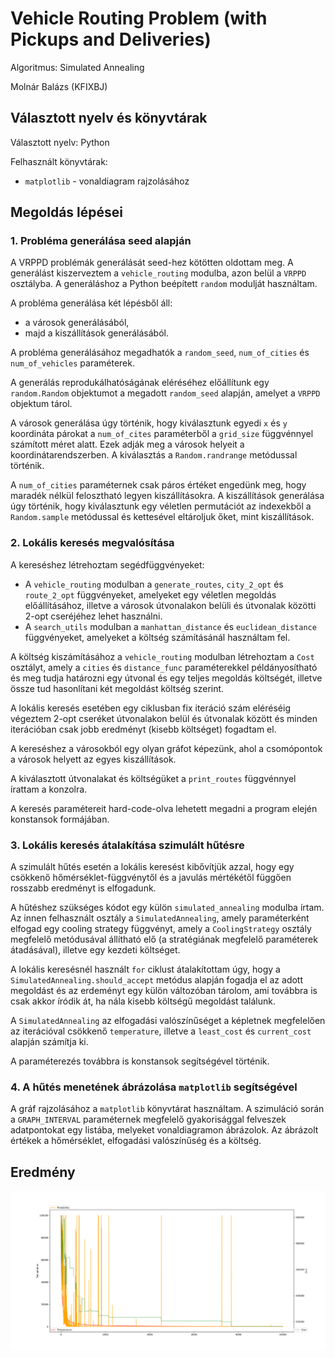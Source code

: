 # Vehicle Routing Problem (with Pickups and Deliveries)

Algoritmus: Simulated Annealing

Molnár Balázs (KFIXBJ)

## Választott nyelv és könyvtárak

Választott nyelv: Python

Felhasznált könyvtárak:
- `matplotlib` - vonaldiagram rajzolásához

## Megoldás lépései

### 1. Probléma generálása seed alapján

A VRPPD problémák generálását seed-hez kötötten oldottam meg. A generálást kiszerveztem a `vehicle_routing` modulba, azon belül a `VRPPD` osztályba. A generáláshoz a Python beépített `random` modulját használtam.

A probléma generálása két lépésből áll:
- a városok generálásából,
- majd a kiszállítások generálásából.

A probléma generálásához megadhatók a `random_seed`, `num_of_cities` és `num_of_vehicles` paraméterek.

A generálás reprodukálhatóságának eléréséhez előállítunk egy `random.Random` objektumot a megadott `random_seed` alapján, amelyet a `VRPPD` objektum tárol.

A városok generálása úgy történik, hogy kiválasztunk egyedi `x` és `y` koordináta párokat a `num_of_cites` paraméterből a `grid_size` függvénnyel számított méret alatt. Ezek adják meg a városok helyeit a koordinátarendszerben. A kiválasztás a `Random.randrange` metódussal történik.

A `num_of_cities` paraméternek csak páros értéket engedünk meg, hogy maradék nélkül felosztható legyen kiszállításokra. A kiszállítások generálása úgy történik, hogy kiválasztunk egy véletlen permutációt az indexekből a `Random.sample` metódussal és kettesével eltároljuk őket, mint kiszállítások.

### 2. Lokális keresés megvalósítása

A kereséshez létrehoztam segédfüggvényeket:
- A `vehicle_routing` modulban a `generate_routes`, `city_2_opt` és `route_2_opt` függvényeket, amelyeket egy véletlen megoldás előállításához, illetve a városok útvonalakon belüli és útvonalak közötti 2-opt cseréjéhez lehet használni.
- A `search_utils` modulban a `manhattan_distance` és `euclidean_distance` függvényeket, amelyeket a költség számításánál használtam fel.

A költség kiszámításához a `vehicle_routing` modulban létrehoztam a `Cost` osztályt, amely a `cities` és `distance_func` paraméterekkel példányosítható és meg tudja határozni egy útvonal és egy teljes megoldás költségét, illetve össze tud hasonlítani két megoldást költség szerint.

A lokális keresés esetében egy ciklusban fix iteráció szám eléréséig végeztem 2-opt cseréket útvonalakon belül és útvonalak között és minden iterációban csak jobb eredményt (kisebb költséget) fogadtam el.

A kereséshez a városokból egy olyan gráfot képezünk, ahol a csomópontok a városok helyett az egyes kiszállítások.

A kiválasztott útvonalakat és költségüket a `print_routes` függvénnyel írattam a konzolra.

A keresés paramétereit hard-code-olva lehetett megadni a program elején konstansok formájában.

### 3. Lokális keresés átalakítása szimulált hűtésre

A szimulált hűtés esetén a lokális keresést kibővítjük azzal, hogy egy csökkenő hőmérséklet-függvénytől és a javulás mértékétől függően rosszabb eredményt is elfogadunk.

A hűtéshez szükséges kódot egy külön `simulated_annealing` modulba írtam. Az innen felhasznált osztály a `SimulatedAnnealing`, amely paraméterként elfogad egy cooling strategy függvényt, amely a `CoolingStrategy` osztály megfelelő metódusával állítható elő (a stratégiának megfelelő paraméterek átadásával), illetve egy kezdeti költséget.

A lokális keresésnél használt `for` ciklust átalakítottam úgy, hogy a `SimulatedAnnealing.should_accept` metódus alapján fogadja el az adott megoldást és az erdeményt egy külön változóban tárolom, ami továbbra is csak akkor íródik át, ha nála kisebb költségű megoldást találunk.

A `SimulatedAnnealing` az elfogadási valószínűséget a képletnek megfelelően az iterációval csökkenő `temperature`, illetve a `least_cost` és `current_cost` alapján számítja ki.

A paraméterezés továbbra is konstansok segítségével történik.

### 4. A hűtés menetének ábrázolása `matplotlib` segítségével

A gráf rajzolásához a `matplotlib` könyvtárat használtam. A szimuláció során a `GRAPH_INTERVAL` paraméternek megfelelő gyakorisággal felveszek adatpontokat egy listába, melyeket vonaldiagramon ábrázolok. Az ábrázolt értékek a hőmérséklet, elfogadási valószínűség és a költség.

## Eredmény

![Eredmény](result_graph.svg)
